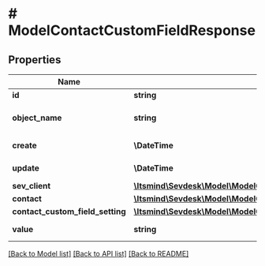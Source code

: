 # # ModelContactCustomFieldResponse

## Properties

Name | Type | Description | Notes
------------ | ------------- | ------------- | -------------
**id** | **string** | id of the contact field | [optional]
**object_name** | **string** | Internal object name which is &#39;ContactCustomField&#39;. | [optional]
**create** | **\DateTime** | Date of contact field creation | [optional]
**update** | **\DateTime** | Date of contact field update | [optional]
**sev_client** | [**\Itsmind\Sevdesk\Model\ModelContactCustomFieldResponseSevClient**](ModelContactCustomFieldResponseSevClient.md) |  | [optional]
**contact** | [**\Itsmind\Sevdesk\Model\ModelContactCustomFieldResponseContact**](ModelContactCustomFieldResponseContact.md) |  | [optional]
**contact_custom_field_setting** | [**\Itsmind\Sevdesk\Model\ModelContactCustomFieldSettingResponse**](ModelContactCustomFieldSettingResponse.md) |  | [optional]
**value** | **string** | The value of the contact field | [optional]

[[Back to Model list]](../../README.md#models) [[Back to API list]](../../README.md#endpoints) [[Back to README]](../../README.md)
